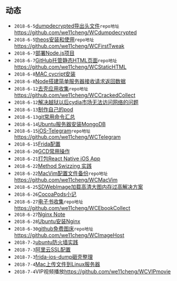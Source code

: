 ## 动态
- ```2018-6-5```[dumpdecrypted导出头文件](https://github.com/we11cheng/WCStudy/blob/master/dumpdecrypted%20%E5%AF%BC%E5%87%BA%E5%A4%B4%E6%96%87%E4%BB%B6.md)```repo地址```<https://github.com/we11cheng/WCdumpdecrypted>
- ```2018-6-5```[theos安装和使用](https://github.com/we11cheng/WCStudy/blob/master/theos%E7%9A%84%E5%AE%89%E8%A3%85%E5%92%8C%E4%BD%BF%E7%94%A8.md)```repo地址```<https://github.com/we11cheng/WCFirstTweak>
- ```2018-6-7```[部署Node.js项目](https://github.com/we11cheng/WCStudy/blob/master/%E9%83%A8%E7%BD%B2Node.js%E5%88%B0%E6%9C%8D%E5%8A%A1%E5%99%A8.md)
- ```2018-6-7```[GitHub托管静态HTML页面](https://github.com/we11cheng/WCStudy/blob/master/GitHub%E6%89%98%E7%AE%A1%E9%9D%99%E6%80%81HTML%E9%A1%B5%E9%9D%A2.md)```repo地址```<https://github.com/we11cheng/WCStaticHTML>
- ```2018-6-8```[MAC cycript安装](https://github.com/we11cheng/WCStudy/blob/master/MAC%20cycript%E5%AE%89%E8%A3%85.md)
- ```2018-6-8```[Node搭建简单服务器接收请求返回数据](https://github.com/we11cheng/WCMockApiJson)
- ```2018-6-12```[去壳应用收集](https://github.com/we11cheng/WCCrackedCollect/blob/master/README.md)```repo地址```<https://github.com/we11cheng/WCCrackedCollect>
- ```2018-6-12```[解决越狱以后cydia市场无法访问网络的问题](https://github.com/we11cheng/WCStudy/blob/master/%E8%B6%8A%E7%8B%B1%E7%9B%B8%E5%85%B3%E8%AE%B0%E5%BD%95.md)
- ```2018-6-13```[制作自己的pod](https://github.com/we11cheng/WCStudy/blob/master/%E5%88%B6%E4%BD%9C%E8%87%AA%E5%B7%B1%E7%9A%84pod%E5%BA%93.md)
- ```2018-6-13```[git常用命令汇总](https://github.com/we11cheng/WCStudy/blob/master/git%E5%B8%B8%E7%94%A8%E5%91%BD%E4%BB%A4.md)
- ```2018-6-14```[Ubuntu服务器安装MongoDB](https://github.com/we11cheng/WCStudy/blob/master/Ubuntu%E6%9C%8D%E5%8A%A1%E5%99%A8%E5%AE%89%E8%A3%85MongoDB.md)
- ```2018-6-15```[iOS-Telegram](https://github.com/we11cheng/WCTelegram/blob/master/README.md)```repo地址```<https://github.com/we11cheng/WCTelegram>
- ```2018-6-15```[Frida配置](https://github.com/we11cheng/WCStudy/blob/master/%E9%85%8D%E7%BD%AEFrida.md)
- ```2018-6-20```[GCD常用操作](https://github.com/we11cheng/WCStudy/blob/master/GCD%E5%B8%B8%E7%94%A8%E6%93%8D%E4%BD%9C.md)
- ```2018-6-21```[打包React Native iOS App](https://github.com/we11cheng/WCStudy/blob/master/%E6%89%93%E5%8C%85React%20Native%20iOS%20App.md)
- ```2018-6-22```[Method Swizzing 实践](https://github.com/we11cheng/WCStudy/blob/master/Method%20Swizzling%E5%AE%9E%E8%B7%B5.md)
- ```2018-6-22```[MacVim配置文件备份](https://github.com/we11cheng/WCMacVim/blob/master/README.md)```repo地址```<https://github.com/we11cheng/WCMacVim>
- ```2018-6-25```[SDWebImage加载高清大图内存过高解决方案](https://blog.csdn.net/benyoulai5/article/details/50462586)
- ```2018-6-26```[CocoaPods小记](https://github.com/we11cheng/WCStudy/blob/master/CocoaPods%E5%B0%8F%E8%AE%B0.md)
- ```2018-6-27```[电子书收集](https://github.com/we11cheng/WCEbookCollect/blob/master/README.md)```repo地址```<https://github.com/we11cheng/WCEbookCollect>
- ```2018-6-27```[Nginx Note](https://github.com/we11cheng/WCStudy/blob/master/Nginx%20Note.md)
- ```2018-6-28```[Ubuntu安装Nginx](https://github.com/we11cheng/WCStudy/blob/master/Ubuntu%E5%AE%89%E8%A3%85Nginx.md)
- ```2018-6-30```[github免费图床](https://github.com/we11cheng/WCImageHost/blob/master/README.md)```repo地址```<https://github.com/we11cheng/WCImageHost>
- ```2018-7-2```[ubuntu防火墙实践](https://github.com/we11cheng/WCStudy/blob/master/ubuntu%E9%98%B2%E7%81%AB%E5%A2%99.md)
- ```2018-7-3```[阿里云SSL配置](https://github.com/we11cheng/WCStudy/blob/master/SSL%20Configuration.md)
- ```2018-7-3```[frida-ios-dump砸壳整理](https://github.com/we11cheng/WCStudy/blob/master/frida-ios-dump.md)
- ```2018-7-4```[Mac上传文件到Linux服务器](https://www.jianshu.com/p/1afd25e7459d)
- ```2018-7-4```VIP视频播放<https://github.com/we11cheng/WCVIPmovie>
